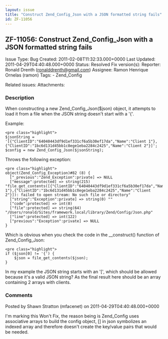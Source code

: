 ```yaml
---
layout: issue
title: "Construct Zend_Config_Json with a JSON formatted string fails"
id: ZF-11056
---
```


ZF-11056: Construct Zend\_Config\_Json with a JSON formatted string fails
-------------------------------------------------------------------------

 Issue Type: Bug Created: 2011-02-08T11:32:33.000+0000 Last Updated: 2011-04-29T04:40:48.000+0000 Status: Resolved Fix version(s): 
 Reporter:  Ronald Drenth (ronalddrenth@gmail.com)  Assignee:  Ramon Henrique Ornelas (ramon)  Tags: - Zend\_Config
 
 Related issues: 
 Attachments: 
### Description

When constructing a new Zend\_Config\_Json($json) object, it attempts to load it from a file when the JSON string doesn't start with a '{'.

Example:

 
    <pre class="highlight">
    $jsonString = '[{"ClientID":"64040443df9d1ef331cf6a5b30ef17da","Name":"Client 1"},{"ClientID":"1bc6d131d45bb1c8ege1eba2284c2425","Name":"Client 2"}]';
    $config = new Zend_Config_Json($jsonString);


Throws the following exception:

 
    <pre class="highlight">
    object(Zend_Config_Exception)#82 (8) {
      ["_previous":"Zend_Exception":private] => NULL
      ["message":protected] => string(215) "file_get_contents([{"ClientID":"64040443df9d1ef331cf6a5b30ef17da","Name":"Client 1"},{"ClientID":"1bc6d131d45bb1c8ege1eba2284c2425","Name":"Client 2"}]): failed to open stream: No such file or directory"
      ["string":"Exception":private] => string(0) ""
      ["code":protected] => int(0)
      ["file":protected] => string(64) "/Users/ronald/Sites/framework.local/library/Zend/Config/Json.php"
      ["line":protected] => int(122)
      ["previous":"Exception":private] => NULL
    }


Which is obvious when you check the code in the \_\_construct() function of Zend\_Config\_Json:

 
    <pre class="highlight">
    if ($json[0] != '{') {
        $json = file_get_contents($json);
    }


In my example the JSON string starts with an '[', which should be allowed because it's a valid JSON string? As the final result here should be an array containing 2 arrays with clients.

 

 

### Comments

Posted by Shawn Stratton (mfacenet) on 2011-04-29T04:40:48.000+0000

I'm marking this Won't Fix, the reason being is Zend\_Config uses associative arrays to build the config object, [] in json symbolizes an indexed array and therefore doesn't create the key/value pairs that would be needed.

 

 